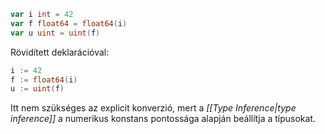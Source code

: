 ```go
var i int = 42
var f float64 = float64(i)
var u uint = uint(f)
```

Rövidített deklarációval:
```go
i := 42
f := float64(i)
u := uint(f)
```
Itt nem szükséges az explicit konverzió, mert a *[[Type Inference|type inference]]* a numerikus konstans pontossága alapján beállítja a típusokat.

